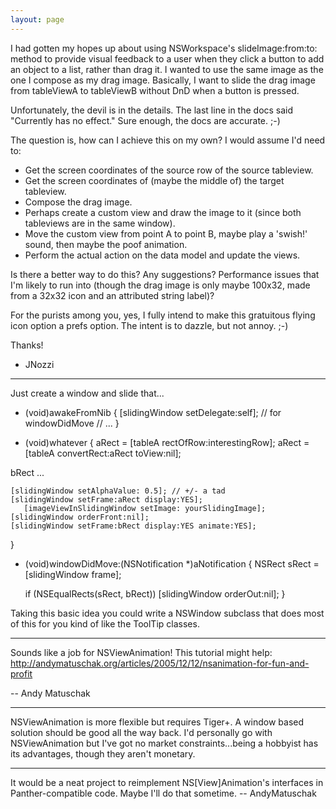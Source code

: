 ```yaml
---
layout: page
---
```


I had gotten my hopes up about using NSWorkspace's slideImage:from:to: method to provide visual feedback to a user when they click a button to add an object to a list, rather than drag it. I wanted to use the same image as the one I compose as my drag image. Basically, I want to slide the drag image from tableViewA to tableViewB without DnD when a button is pressed.

Unfortunately, the devil is in the details. The last line in the docs said "Currently has no effect." Sure enough, the docs are accurate. ;-)

The question is, how can I achieve this on my own? I would assume I'd need to:


* Get the screen coordinates of the source row of the source tableview.
* Get the screen coordinates of (maybe the middle of) the target tableview.
* Compose the drag image.
* Perhaps create a custom view and draw the image to it (since both tableviews are in the same window).
* Move the custom view from point A to point B, maybe play a 'swish!' sound, then maybe the poof animation.
* Perform the actual action on the data model and update the views.


Is there a better way to do this? Any suggestions? Performance issues that I'm likely to run into (though the drag image is only maybe 100x32, made from a 32x32 icon and an attributed string label)?

For the purists among you, yes, I fully intend to make this gratuitous flying icon option a prefs option. The intent is to dazzle, but not annoy. ;-)

Thanks!

 - JNozzi

----
Just create a window and slide that...

    

- (void)awakeFromNib
{
    [slidingWindow setDelegate:self]; // for windowDidMove
    // ...
}

- (void)whatever
{
aRect = [tableA rectOfRow:interestingRow];
aRect = [tableA convertRect:aRect toView:nil];

bRect ...

    [slidingWindow setAlphaValue: 0.5]; // +/- a tad
    [slidingWindow setFrame:aRect display:YES];
       [imageViewInSlidingWindow setImage: yourSlidingImage];
    [slidingWindow orderFront:nil];
    [slidingWindow setFrame:bRect display:YES animate:YES];
}


- (void)windowDidMove:(NSNotification *)aNotification
{
NSRect sRect = [slidingWindow frame];

  if (NSEqualRects(sRect, bRect)) [slidingWindow orderOut:nil];
}


Taking this basic idea you could write a NSWindow subclass that does most of this for you kind of like the ToolTip classes.

----

Sounds like a job for NSViewAnimation! This tutorial might help: http://andymatuschak.org/articles/2005/12/12/nsanimation-for-fun-and-profit

-- Andy Matuschak

----
NSViewAnimation is more flexible but requires Tiger+. A window based solution should be good all the way back. I'd personally go with NSViewAnimation but I've got no market constraints...being a hobbyist has its advantages, though they aren't monetary.

----
It would be a neat project to reimplement NS[View]Animation's interfaces in Panther-compatible code. Maybe I'll do that sometime. -- AndyMatuschak

